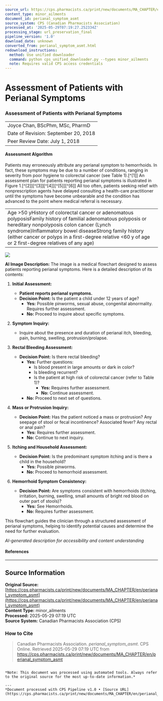 ```yaml
---
source_url: https://cps.pharmacists.ca/print/new/documents/MA_CHAPTER/en/perianal_symptom_asmt
content_type: minor_ailments
document_id: perianal_symptom_asmt
source_system: CPS (Canadian Pharmacists Association)
processed_at: '2025-05-29T07:19:27.252334Z'
processing_stage: url_preservation_final
pipeline_version: '1.0'
download_date: unknown
converted_from: perianal_symptom_asmt.html
redownload_instructions:
  method: Use unified downloader
  command: python cps_unified_downloader.py --types minor_ailments
  note: Requires valid CPS access credentials
---
```


# Assessment of Patients with Perianal Symptoms

### Assessment of Patients with Perianal Symptoms

|  |
| --- |
| Joyce Chan, BScPhm, MSc, PharmD |
| Date of Revision: September 20, 2018 |
| Peer Review Date: July 1, 2018 |


#### Assessment Algorithm

Patients may erroneously attribute any perianal symptom to hemorrhoids. In fact, these symptoms may be due to a number of conditions, ranging in severity from poor hygiene to colorectal cancer (see Table 1).​[^[1]] An assessment plan for patients reporting perianal symptoms is illustrated in Figure 1.​[^[2]]​[^[3]]​[^[4]]​[^[5]]​[^[6]] All too often, patients seeking relief with nonprescription agents have delayed consulting a health-care practitioner until the symptoms have become unbearable and the condition has advanced to the point where medical referral is necessary.

|  |
| --- |
| Age >50 yHistory of colorectal cancer or adenomatous polyposisFamily history of familial adenomatous polyposis or hereditary nonpolyposis colon cancer (Lynch syndrome)Inflammatory bowel diseaseStrong family history (either cancer or polyps in a first-degree relative <60 y of age or 2 first-degree relatives of any age) |


![](images/perianalsymptomassessmentpsc_asspatpersym.gif)


**AI Image Description:**
The image is a medical flowchart designed to assess patients reporting perianal symptoms. Here is a detailed description of its contents:

1. **Initial Assessment:**
   - **Patient reports perianal symptoms.**
   - **Decision Point:** Is the patient a child under 12 years of age?
     - **Yes:** Possible pinworms, sexual abuse, congenital abnormality. Requires further assessment.
     - **No:** Proceed to inquire about specific symptoms.

2. **Symptom Inquiry:**
   - Inquire about the presence and duration of perianal itch, bleeding, pain, burning, swelling, protrusion/prolapse.

3. **Rectal Bleeding Assessment:**
   - **Decision Point:** Is there rectal bleeding?
     - **Yes:** Further questions:
       - Is blood present in large amounts or dark in color?
       - Is bleeding recurrent?
       - Is the patient at high risk of colorectal cancer (refer to Table 1)?
         - **Yes:** Requires further assessment.
         - **No:** Continue assessment.
     - **No:** Proceed to next set of questions.

4. **Mass or Protrusion Inquiry:**
   - **Decision Point:** Has the patient noticed a mass or protrusion? Any seepage of stool or fecal incontinence? Associated fever? Any rectal or anal pain?
     - **Yes:** Requires further assessment.
     - **No:** Continue to next inquiry.

5. **Itching and Household Assessment:**
   - **Decision Point:** Is the predominant symptom itching and is there a child in the household?
     - **Yes:** Possible pinworms.
     - **No:** Proceed to hemorrhoid assessment.

6. **Hemorrhoid Symptom Consistency:**
   - **Decision Point:** Are symptoms consistent with hemorrhoids (itching, irritation, burning, swelling, small amounts of bright red blood on outer part of stools)?
     - **Yes:** See Hemorrhoids.
     - **No:** Requires further assessment.

This flowchart guides the clinician through a structured assessment of perianal symptoms, helping to identify potential causes and determine the need for further evaluation.

*AI-generated description for accessibility and content understanding*


#### References


---

## Source Information

**Original Source:** [https://cps.pharmacists.ca/print/new/documents/MA_CHAPTER/en/perianal_symptom_asmt](https://cps.pharmacists.ca/print/new/documents/MA_CHAPTER/en/perianal_symptom_asmt)  
**Content Type:** minor_ailments  
**Processed:** 2025-05-29 07:19 UTC  
**Source System:** Canadian Pharmacists Association (CPS)

### How to Cite
> Canadian Pharmacists Association. *perianal_symptom_asmt*. 
> CPS Online. Retrieved 2025-05-29 07:19 UTC from https://cps.pharmacists.ca/print/new/documents/MA_CHAPTER/en/perianal_symptom_asmt


```

*Note: This document was processed using automated tools. Always refer to the original source for the most up-to-date information.*

---
*Document processed with CPS Pipeline v1.0 • [Source URL](https://cps.pharmacists.ca/print/new/documents/MA_CHAPTER/en/perianal_symptom_asmt)*
